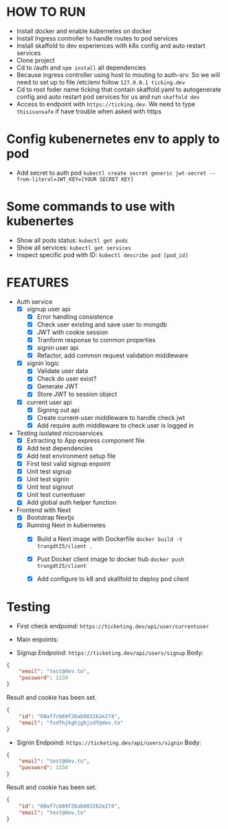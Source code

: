 # HOW TO RUN
- Install docker and enable kubernetes on docker
- Install Ingress controller to handle routes to pod services
- Install skaffold to dev experiences with k8s config and auto restart services
- Clone project
- Cd to /auth and `npm install` all dependencies
- Because ingress controller using host to mouting to auth-srv. So we will need to set up to file /etc/env follow `127.0.0.1 ticking.dev`
- Cd to root foder name ticking that contain skaffold.yaml to autogenerate config and auto restart pod services for us and run `skaffold dev`
- Access to endpoint with `https://ticking.dev`. We need to type `thisisunsafe` if have trouble when asked with https

# Config kubenernetes env to apply to pod
- Add secret to auth pod
`kubectl create secret generic jwt-secret --from-literal=JWT_KEY=[YOUR SECRET KEY]`

# Some commands to use with kubenertes
- Show all pods status: `kubectl get pods`
- Show all services: `kubectl get services`
- Inspect specific pod with ID: `kubectl describe pod [pod_id]`

# FEATURES
- Auth service
    - [x] signup user api
        - [x] Error handling consistence
        - [x] Check user existing and save user to mongdb
        - [x] JWT with cookie session
        - [x] Tranform response to common properties
        - [x] signin user api
        - [x] Refactor, add common request validation middleware
    - [x] signin logic
        - [x] Validate user data
        - [x] Check do user exist?
        - [x] Generate JWT
        - [x] Store JWT to session object
    - [x] current user api
        - [x] Signing out api
        - [x] Create current-user middleware to handle check jwt
        - [x] Add require auth middleware to check user is logged in
- Testing isolated microservices
    - [x] Extracting to App express component file
    - [x] Add test dependencies
    - [x] Add test environment setup file
    - [x] First test valid signup enpoint
    - [x] Unit test signup
    - [x] Unit test signin
    - [x] Unit test signout
    - [x] Unit test currentuser
    - [x] Add global auth helper function
- Frontend with Next
    - [x] Bootstrap Nextjs
    - [x] Running Next in kubernetes
        - [x] Build a Next image with Dockerfile `docker build -t trungdt25/client .`
        - [x] Pust Docker client image to docker hub `docker push trungdt25/client`
        - [x] Add configure to k8 and skallfold to deploy pod client


# Testing
- First check endpoind: `https://ticketing.dev/api/user/currentuser`

- Main enpoints:
* Signup
Endpoind: `https://ticketing.dev/api/users/signup`
Body:
```json
{
    "email": "test@dev.to",
    "password": 1234
}
```
Result and cookie has been set.
```json
{
    "id": "60af7cb69f26ab003262e274",
    "email": "fsdfhjkghjghjsdf@dev.to"
}
```

* Signin
Endpoind: `https://ticketing.dev/api/users/signin`
Body:
```json
{
    "email": "test@dev.to",
    "password": 1234
}
```
Result and cookie has been set.
```json
{
    "id": "60af7cb69f26ab003262e274",
    "email": "test@dev.to"
}
```